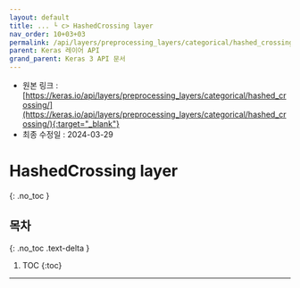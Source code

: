 ```yaml
---
layout: default
title: ... └ c> HashedCrossing layer
nav_order: 10+03+03
permalink: /api/layers/preprocessing_layers/categorical/hashed_crossing/
parent: Keras 레이어 API
grand_parent: Keras 3 API 문서
---
```


* 원본 링크 : [https://keras.io/api/layers/preprocessing_layers/categorical/hashed_crossing/](https://keras.io/api/layers/preprocessing_layers/categorical/hashed_crossing/){:target="_blank"}
* 최종 수정일 : 2024-03-29

# HashedCrossing layer
{: .no_toc }

## 목차
{: .no_toc .text-delta }

1. TOC
{:toc}

---
